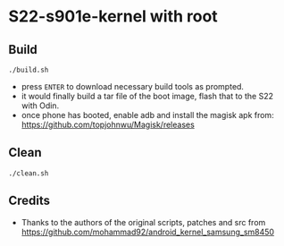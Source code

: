 S22-s901e-kernel with root
==========================

Build
-----

`./build.sh`

- press `ENTER` to download necessary build tools as prompted.
- it would finally build a tar file of the boot image, flash that to the S22 with Odin.
- once phone has booted, enable adb and install the magisk apk from: https://github.com/topjohnwu/Magisk/releases 


Clean
-----

`./clean.sh`


Credits
-------

- Thanks to the authors of the original scripts, patches and src from https://github.com/mohammad92/android_kernel_samsung_sm8450


